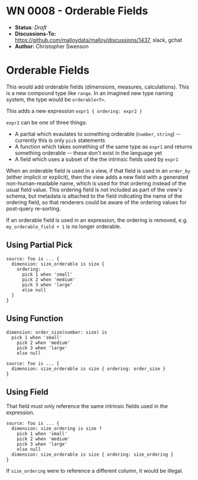 # WN 0008 - Orderable Fields

- **Status**: *Draft* 
- **Discussions-To:**  https://github.com/malloydata/malloy/discussions/1437, slack, gchat
- **Author:** Christopher Swenson

# Orderable Fields

This would add orderable fields (dimensions, measures, calculations). This is a new compound type like `range`. In an imagined new type naming system, the type would be `orderable<T>`.

This adds a new expression `expr1 { ordering: expr2 }`

`expr2` can be one of three things: 
- A partial which evaulates to something orderable (`number`, `string`) -- currently this is only `pick` statements
- A function which takes something of the same type as `expr1` and returns something orderable -- these don't exist in the language yet
- A field which uses a subset of the the intrinsic fields used by `expr1`

When an orderable field is used in a view, if that field is used in an `order_by` 
(either implicit or explicit), then the view adds a new field with a generated non-human-readable name, 
which is used for that ordering instead of the usual field value. This ordering field is not included as part of the view's schema, but 
metadata is attached to the field indicating the name of the ordering field, so that renderers could be aware of the ordering values for 
post-query re-sorting.

If an orderable field is used in an expression, the ordering is removed, e.g. `my_orderable_field + 1` is no longer orderable.

## Using Partial Pick 
```malloy
source: foo is ... {
  dimension: size_orderable is size { 
    ordering: 
      pick 1 when 'small'
      pick 2 when 'medium'
      pick 3 when 'large'
      else null
  }
}
```

## Using Function

```malloy
dimension: order_size(number: size) is 
  pick 1 when 'small'
    pick 2 when 'medium'
    pick 3 when 'large'
    else null

source: foo is ... {
  dimension: size_orderable is size { ordering: order_size }
}
```

## Using Field

That field must only reference the same intrinsic fields used in the expression.

```malloy
source: foo is ... {
  dimension: size_ordering is size ? 
    pick 1 when 'small'
    pick 2 when 'medium'
    pick 3 when 'large'
    else null
  dimension: size_orderable is size { ordering: size_ordering }
}
```

If `size_ordering` were to reference a different column, it would be illegal.


